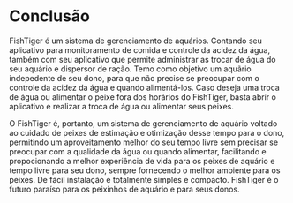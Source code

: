 # Conclusão

FishTiger é um sistema de gerenciamento de aquários. Contando seu aplicativo para monitoramento de comida e controle da acidez da água, também com seu aplicativo 
que permite administrar as trocar de água do seu aquário e dispersor de ração. Temo como objetivo um aquãrio indepedente de seu dono, para que não precise se preocupar com o controle da acidez da água e quando alimentá-los. Caso deseja uma troca de água ou alimentar o peixe fora dos horários do FishTiger, basta abrir o aplicativo e realizar a troca de água ou alimentar seus peixes.

O FishTiger é, portanto, um sistema de gerenciamento de aquário voltado ao cuidado de peixes de estimação e otimização desse tempo para o dono, permitindo 
um aproveitamento melhor do seu tempo livre sem precisar se preocupar com a qualidade da água ou quando alimentar, facilitando e propocionando a melhor experiência de vida para os peixes de aquário e tempo livre para seu dono, sempre fornecendo o melhor ambiente para os peixes.
De fácil instalação e totalmente simples e compacto. FishTiger é o futuro paraíso para os peixinhos de aquário e para seus donos.

